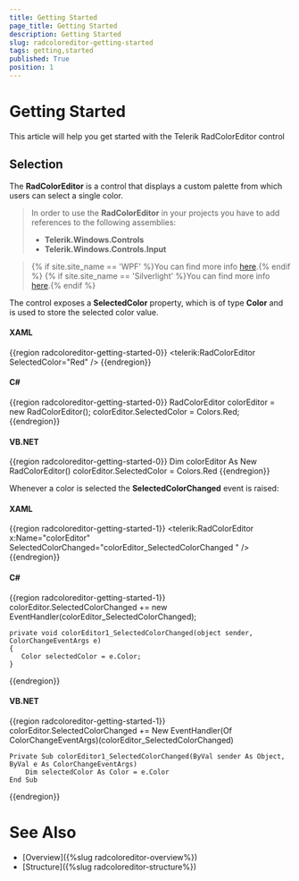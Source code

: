 ```yaml
---
title: Getting Started
page_title: Getting Started
description: Getting Started
slug: radcoloreditor-getting-started
tags: getting,started
published: True
position: 1
---
```


# Getting Started

This article will help you get started with the Telerik RadColorEditor control

## Selection

The __RadColorEditor__ is a control that displays a custom palette from which users can select a single color.				

>In order to use the __RadColorEditor__ in your projects you have to add references to the following assemblies:
>	- __Telerik.Windows.Controls__ 
>	- __Telerik.Windows.Controls.Input__  

>{% if site.site_name == 'WPF' %}You can find more info [here](http://www.telerik.com/help/wpf/installation-installing-controls-dependencies-wpf.html).{% endif %}
>{% if site.site_name == 'Silverlight' %}You can find more info [here](http://www.telerik.com/help/silverlight/installation-installing-controls-dependencies.html).{% endif %}

The control exposes a __SelectedColor__ property, which is of type __Color__ and is used to store the selected color value.						

#### __XAML__
{{region radcoloreditor-getting-started-0}}
	<telerik:RadColorEditor SelectedColor="Red" />
{{endregion}}

#### __C#__
{{region radcoloreditor-getting-started-0}}
	RadColorEditor colorEditor = new RadColorEditor();
	colorEditor.SelectedColor = Colors.Red;
{{endregion}}

#### __VB.NET__
{{region radcoloreditor-getting-started-0}}
	Dim colorEditor As New RadColorEditor()
	colorEditor.SelectedColor = Colors.Red
{{endregion}}

Whenever a color is selected the __SelectedColorChanged__ event is raised:						

#### __XAML__
{{region radcoloreditor-getting-started-1}}
	<telerik:RadColorEditor x:Name="colorEditor" SelectedColorChanged="colorEditor_SelectedColorChanged " />
{{endregion}}

#### __C#__
{{region radcoloreditor-getting-started-1}}
	colorEditor.SelectedColorChanged += new EventHandler<ColorChangeEventArgs>(colorEditor_SelectedColorChanged);
	
	private void colorEditor1_SelectedColorChanged(object sender, ColorChangeEventArgs e)
	{
	   Color selectedColor = e.Color;
	}
{{endregion}}

#### __VB.NET__
{{region radcoloreditor-getting-started-1}}
	colorEditor.SelectedColorChanged += New EventHandler(Of ColorChangeEventArgs)(colorEditor_SelectedColorChanged)
	
	Private Sub colorEditor1_SelectedColorChanged(ByVal sender As Object, ByVal e As ColorChangeEventArgs)
		Dim selectedColor As Color = e.Color
	End Sub
{{endregion}}

# See Also
 * [Overview]({%slug radcoloreditor-overview%})
 * [Structure]({%slug radcoloreditor-structure%})